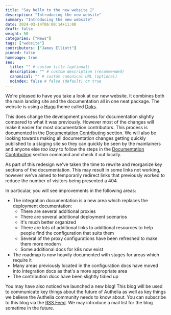 ```yaml
---
title: "Say hello to the new website 👋"
description: "Introducing the new website"
summary: "Introducing the new website"
date: 2024-03-14T06:00:14+11:00
draft: false
weight: 50
categories: ["News"]
tags: ["website"]
contributors: ["James Elliott"]
pinned: false
homepage: true
seo:
  title: "" # custom title (optional)
  description: "" # custom description (recommended)
  canonical: "" # custom canonical URL (optional)
  noindex: false # false (default) or true
---
```


We're pleased to have you take a look at our new website. It combines both the main landing site and the documentation
all in one neat package. The website is using a [Hugo] theme called [Doks].

This does change the development process for documentation slightly compared to what it was previously. However most of
the changes will make it easier for most documentation contributors. This process is documented in the
[Documentation Contributing] section. We will also be looking towards making all
documentation changes getting quickly published to a staging site so they can quickly be seen by the maintainers and
anyone else *too lazy* to follow the steps in the [Documentation Contributing] section command and check it out locally.

As part of this redesign we've taken the time to rewrite and reorganize key sections of the documentation. This may
result in some links not working, however we've aimed to temporarily redirect links that previously worked to reduce the
number of visitors being presented a 404.

In particular, you will see improvements in the following areas:

* The integration documentation is a new area which replaces the deployment documentation:
  * There are several additional proxies
  * There are several additional deployment scenarios
  * It's much better organized
  * There are lots of additional links to additional resources to help people find the configuration that suits them
  * Several of the proxy configurations have been refreshed to make them more modern
  * Some additional docs for k8s now exist
* The roadmap is now heavily documented with stages for areas which require it
* Many areas previously located in the configuration docs have moved into integration docs as that's a more appropriate
  area
* The contribution docs have been slightly tidied up

You may have also noticed we launched a new blog! This blog will be used to communicate key things about the future of
Authelia as well as key things we believe the Authelia community needs to know about. You can subscribe to this blog
via the [RSS Feed](https://www.authelia.com/blog/index.xml). We may introduce a mail list for the blog sometime in the
future.

[Hugo]: https://gohugo.io/
[Doks]: https://getdoks.org/
[Documentation Contributing]: ../../contributing/prologue/documentation-contributions.md
